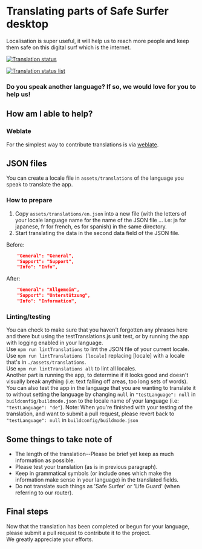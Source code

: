 # Translating parts of Safe Surfer desktop
Localisation is super useful, it will help us to reach more people and keep them safe on this digital surf which is the internet.  

[![Translation status](https://hosted.weblate.org/widgets/safe-surfer/-/translations/svg-badge.svg)](https://hosted.weblate.org/engage/safe-surfer/?utm_source=widget)  

[![Translation status list](https://hosted.weblate.org/widgets/safe-surfer/-/translations/multi-green.svg)](https://hosted.weblate.org/engage/safe-surfer/?utm_source=widget)  

### Do you speak another language? If so, we would love for you to help us!
## How am I able to help?
### Weblate
For the simplest way to contribute translations is via [weblate](https://hosted.weblate.org/projects/safe-surfer/translations).  

## JSON files
You can create a locale file in `assets/translations` of the language you speak to translate the app.  

### How to prepare
1. Copy `assets/translations/en.json` into a new file (with the letters of your locale language name for the name of the JSON file ... i.e: ja for japanese, fr for french, es for spanish) in the same directory.  
2. Start translating the data in the second data field of the JSON file.  

Before:  
```JSON
	"General": "General",
	"Support": "Support",
	"Info": "Info",
```

After:  
```JSON
	"General": "Allgemein",
	"Support": "Unterstützung",
	"Info": "Information",
```

### Linting/testing
You can check to make sure that you haven't forgotten any phrases here and there but using the testTranslations.js unit test, or by running the app with logging enabled in your language.  
Use `npm run lintTranslations` to lint the JSON file of your current locale.  
Use `npm run lintTranslations [locale]` replacing [locale] with a locale that's in `./assets/translations`.  
Use `npm run lintTranslations all` to lint all locales.  
Another part is running the app, to determine if it looks good and doesn't visually break anything (i.e: text falling off areas, too long sets of words).  
You can also test the app in the language that you are wanting to translate it to without setting the language by changing `null` in `"testLanguage": null` in `buildconfig/buildmode.json` to the locale name of your language (i.e: `"testLanguage": "de"`). Note: When you're finished with your testing of the translation, and want to submit a pull request, please revert back to `"testLanguage": null` in `buildconfig/buildmode.json`  

## Some things to take note of
- The length of the translation--Please be brief yet keep as much information as possible.  
- Please test your translation (as is in previous paragraph).  
- Keep in grammatical symbols (or include ones which make the information make sense in your language) in the translated fields.  
- Do not translate such things as 'Safe Surfer' or 'Life Guard' (when referring to our router).  

## Final steps
Now that the translation has been completed or begun for your language, please submit a pull request to contribute it to the project.  
We greatly appreciate your efforts.  